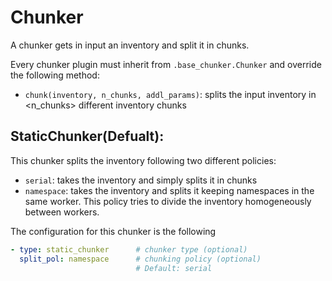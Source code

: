 # Chunker
A chunker gets in input an inventory and split it in chunks.

Every chunker plugin must inherit from `.base_chunker.Chunker` and override the following method:
- `chunk(inventory, n_chunks, addl_params)`: splits the input inventory in <n_chunks> different inventory chunks

## StaticChunker(Defualt):
This chunker splits the inventory following two different policies:
- `serial`: takes the inventory and simply splits it in chunks
- `namespace`: takes the inventory and splits it keeping namespaces in the same worker.
This policy tries to divide the inventory homogeneously between workers.

The configuration for this chunker is the following
```yaml
- type: static_chunker      # chunker type (optional)
  split_pol: namespace      # chunking policy (optional)
                            # Default: serial
```
